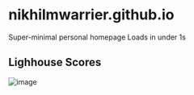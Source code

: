 # nikhilmwarrier.github.io
Super-minimal personal homepage
Loads in under 1s

## Lighhouse Scores
![image](https://user-images.githubusercontent.com/70085759/125245539-4fa20e80-e30e-11eb-9bb7-0003cc2d4063.png)
